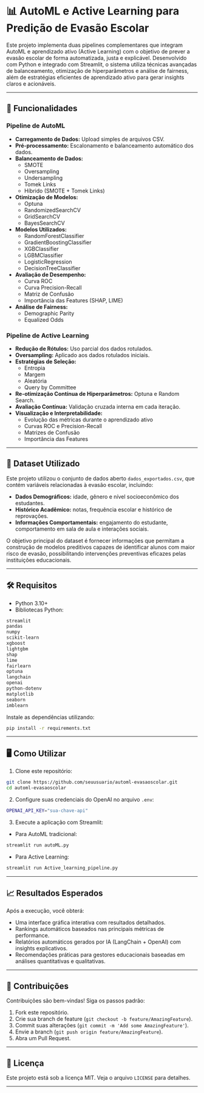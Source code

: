 # 📊 AutoML e Active Learning para Predição de Evasão Escolar

Este projeto implementa duas pipelines complementares que integram AutoML e aprendizado ativo (Active Learning) com o objetivo de prever a evasão escolar de forma automatizada, justa e explicável. Desenvolvido com Python e integrado com Streamlit, o sistema utiliza técnicas avançadas de balanceamento, otimização de hiperparâmetros e análise de fairness, além de estratégias eficientes de aprendizado ativo para gerar insights claros e acionáveis.

---

## 🚀 Funcionalidades

### Pipeline de AutoML
- **Carregamento de Dados:** Upload simples de arquivos CSV.
- **Pré-processamento:** Escalonamento e balanceamento automático dos dados.
- **Balanceamento de Dados:**
  - SMOTE
  - Oversampling
  - Undersampling
  - Tomek Links
  - Híbrido (SMOTE + Tomek Links)
- **Otimização de Modelos:**
  - Optuna
  - RandomizedSearchCV
  - GridSearchCV
  - BayesSearchCV
- **Modelos Utilizados:**
  - RandomForestClassifier
  - GradientBoostingClassifier
  - XGBClassifier
  - LGBMClassifier
  - LogisticRegression
  - DecisionTreeClassifier
- **Avaliação de Desempenho:**
  - Curva ROC
  - Curva Precision-Recall
  - Matriz de Confusão
  - Importância das Features (SHAP, LIME)
- **Análise de Fairness:**
  - Demographic Parity
  - Equalized Odds

### Pipeline de Active Learning
- **Redução de Rótulos:** Uso parcial dos dados rotulados.
- **Oversampling:** Aplicado aos dados rotulados iniciais.
- **Estratégias de Seleção:**
  - Entropia
  - Margem
  - Aleatória
  - Query by Committee
- **Re-otimização Contínua de Hiperparâmetros:** Optuna e Random Search.
- **Avaliação Contínua:** Validação cruzada interna em cada iteração.
- **Visualização e Interpretabilidade:**
  - Evolução das métricas durante o aprendizado ativo
  - Curvas ROC e Precision-Recall
  - Matrizes de Confusão
  - Importância das Features

---

## 📁 Dataset Utilizado

Este projeto utilizou o conjunto de dados aberto `dados_exportados.csv`, que contém variáveis relacionadas à evasão escolar, incluindo:

- **Dados Demográficos:** idade, gênero e nível socioeconômico dos estudantes.
- **Histórico Acadêmico:** notas, frequência escolar e histórico de reprovações.
- **Informações Comportamentais:** engajamento do estudante, comportamento em sala de aula e interações sociais.

O objetivo principal do dataset é fornecer informações que permitam a construção de modelos preditivos capazes de identificar alunos com maior risco de evasão, possibilitando intervenções preventivas eficazes pelas instituições educacionais.

---

## 🛠️ Requisitos

- Python 3.10+
- Bibliotecas Python:
```bash
streamlit
pandas
numpy
scikit-learn
xgboost
lightgbm
shap
lime
fairlearn
optuna
langchain
openai
python-dotenv
matplotlib
seaborn
imblearn
```

Instale as dependências utilizando:

```bash
pip install -r requirements.txt
```

---

## 🖥️ Como Utilizar

1. Clone este repositório:

```bash
git clone https://github.com/seuusuario/automl-evasaoscolar.git
cd automl-evasaoscolar
```

2. Configure suas credenciais do OpenAI no arquivo `.env`:

```bash
OPENAI_API_KEY="sua-chave-api"
```

3. Execute a aplicação com Streamlit:

- Para AutoML tradicional:
```bash
streamlit run autoML.py
```

- Para Active Learning:
```bash
streamlit run Active_learning_pipeline.py
```

---

## 📈 Resultados Esperados

Após a execução, você obterá:

- Uma interface gráfica interativa com resultados detalhados.
- Rankings automáticos baseados nas principais métricas de performance.
- Relatórios automáticos gerados por IA (LangChain + OpenAI) com insights explicativos.
- Recomendações práticas para gestores educacionais baseadas em análises quantitativas e qualitativas.

---

## 🤝 Contribuições

Contribuições são bem-vindas! Siga os passos padrão:

1. Fork este repositório.
2. Crie sua branch de feature (`git checkout -b feature/AmazingFeature`).
3. Commit suas alterações (`git commit -m 'Add some AmazingFeature'`).
4. Envie a branch (`git push origin feature/AmazingFeature`).
5. Abra um Pull Request.

---

## 📃 Licença

Este projeto está sob a licença MIT. Veja o arquivo `LICENSE` para detalhes.

---
